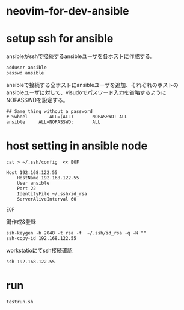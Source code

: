 neovim-for-dev-ansible
===============

# setup ssh for ansible

ansibleがsshで接続するansibleユーザを各ホストに作成する。

```
adduser ansible
passwd ansible
```

ansibleで接続する全ホストにansibleユーザを追加、それぞれのホストのansibleユーザに対して、visudoでパスワード入力を省略するようにNOPASSWDを設定する。

```
## Same thing without a password
# %wheel        ALL=(ALL)       NOPASSWD: ALL
ansible     ALL=NOPASSWD:       ALL
```

# host setting in ansible node

```
cat > ~/.ssh/config  << EOF

Host 192.168.122.55
    HostName 192.168.122.55
    User ansible
    Port 22
    IdentityFile ~/.ssh/id_rsa
    ServerAliveInterval 60

EOF
```

鍵作成&登録

```
ssh-keygen -b 2048 -t rsa -f  ~/.ssh/id_rsa -q -N ""
ssh-copy-id 192.168.122.55
```

workstatioにてssh接続確認

```
ssh 192.168.122.55
```

# run

```
testrun.sh
```

